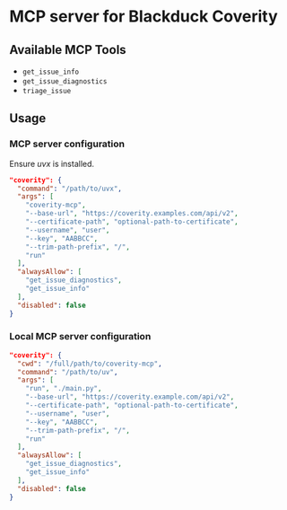 # MCP server for Blackduck Coverity

## Available MCP Tools

 * `get_issue_info`
 * `get_issue_diagnostics`
 * `triage_issue`

## Usage

### MCP server configuration

Ensure *uvx* is installed.

```json
"coverity": {
  "command": "/path/to/uvx",
  "args": [
    "coverity-mcp",
    "--base-url", "https://coverity.examples.com/api/v2",
    "--certificate-path", "optional-path-to-certificate",
    "--username", "user",
    "--key", "AABBCC",
    "--trim-path-prefix", "/",
    "run"
  ],
  "alwaysAllow": [
    "get_issue_diagnostics",
    "get_issue_info"
  ],
  "disabled": false
}
```

### Local MCP server configuration

```json
"coverity": {
  "cwd": "/full/path/to/coverity-mcp",
  "command": "/path/to/uv",
  "args": [
    "run", "./main.py",
    "--base-url", "https://coverity.example.com/api/v2",
    "--certificate-path", "optional-path-to-certificate",
    "--username", "user",
    "--key", "AABBCC",
    "--trim-path-prefix", "/",
    "run"
  ],
  "alwaysAllow": [
    "get_issue_diagnostics",
    "get_issue_info"
  ],
  "disabled": false
}
```
